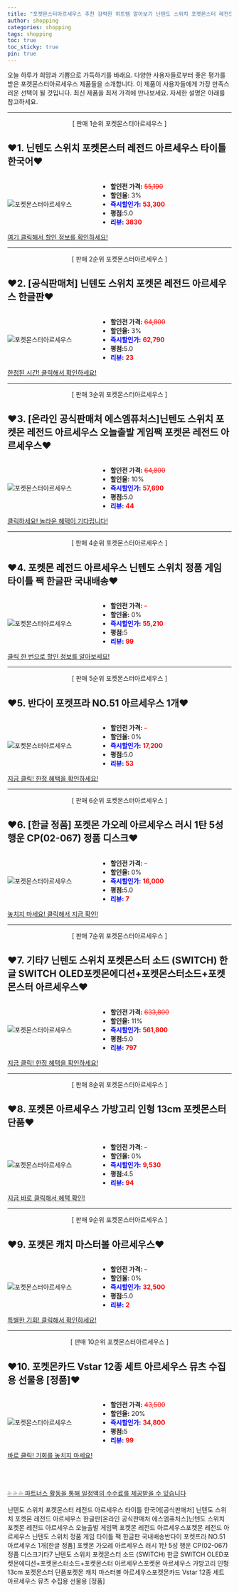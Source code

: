 ```yaml
---
title: "포켓몬스터아르세우스 추천 강력한 히트템 알아보기 닌텐도 스위치 포켓몬스터 레전드 아르세우스"
author: shopping
categories: shopping
tags: shopping
toc: true
toc_sticky: true
pin: true
---
```

오늘 하루가 희망과 기쁨으로 가득하기를 바래요. 다양한 사용자들로부터 좋은 평가를 받은 포켓몬스터아르세우스 제품들을 소개합니다. 이 제품이 사용자들에게 가장 만족스러운 선택이 될 것입니다. 최신 제품을 최저 가격에 만나보세요. 자세한 설명은 아래를 참고하세요.

---
<p class="toplist" style="margin: 0 auto; display: block; width: fit-content;">[ 판매 1순위 포켓몬스터아르세우스 ]</p>

<h2><strong>❤️1. 닌텐도 스위치 포켓몬스터 레전드 아르세우스 타이틀 한국어❤️</strong></h2>

<div style="display: flex; align-items: center;">
    <div style="flex: 0.4;">
        <img src="https://thumbnail10.coupangcdn.com/thumbnails/remote/230x230ex/image/retail/images/2021/12/10/15/2/cd6064e2-71f4-4b63-96d7-22f46a79959d.jpg" alt="포켓몬스터아르세우스" style="max-width: 100%;">
    </div>
    <div style="flex: 0.6; margin-left: 10px;">
        <ul>
            <li><strong>할인전 가격:</strong> <del style="color: red;">55,190</del></li>
            <li><strong>할인율:</strong> 3%</li>
            <li><span style='color:blue'><strong>즉시할인가:</strong></span> <span style='color:red'><strong>53,300</strong></span></li>
            <li><strong>평점:</strong>5.0</li>
            <li><span style='color:blue'><strong>리뷰:</strong></span> <span style='color:red'><strong>3830</strong></span></li>
        </ul>
    </div>
</div>
<div class="center">
    <a href="https://William4Davisa.github.io?lptag=AF9450613&subid=githubio&pageKey=6228677566&traceid=V0-153&itemId=12505522737&vendorItemId=79774101703" class="myButton">
        여기 클릭해서 할인 정보를 확인하세요!
    </a>
</div>


---
<p class="toplist" style="margin: 0 auto; display: block; width: fit-content;">[ 판매 2순위 포켓몬스터아르세우스 ]</p>

<h2><strong>❤️2. [공식판매처] 닌텐도 스위치 포켓몬 레전드 아르세우스 한글판❤️</strong></h2>

<div style="display: flex; align-items: center;">
    <div style="flex: 0.4;">
        <img src="https://thumbnail8.coupangcdn.com/thumbnails/remote/230x230ex/image/vendor_inventory/5eac/ce83cd4b96ec14b7cadee2f31c6c97da0392d18e9d42dc3da1ae08ae6abf.jpg" alt="포켓몬스터아르세우스" style="max-width: 100%;">
    </div>
    <div style="flex: 0.6; margin-left: 10px;">
        <ul>
            <li><strong>할인전 가격:</strong> <del style="color: red;">64,800</del></li>
            <li><strong>할인율:</strong> 3%</li>
            <li><span style='color:blue'><strong>즉시할인가:</strong></span> <span style='color:red'><strong>62,790</strong></span></li>
            <li><strong>평점:</strong>5.0</li>
            <li><span style='color:blue'><strong>리뷰:</strong></span> <span style='color:red'><strong>23</strong></span></li>
        </ul>
    </div>
</div>
<div class="center">
    <a href="https://William4Davisa.github.io?lptag=AF9450613&subid=githubio&pageKey=7897277080&traceid=V0-153&itemId=21634565698&vendorItemId=88685484469" class="myButton">
        한정된 시간! 클릭해서 확인하세요!
    </a>
</div>


---
<p class="toplist" style="margin: 0 auto; display: block; width: fit-content;">[ 판매 3순위 포켓몬스터아르세우스 ]</p>

<h2><strong>❤️3. [온라인 공식판매처 에스엠퓨처스]닌텐도 스위치 포켓몬 레전드 아르세우스 오늘출발 게임팩 포켓몬 레전드 아르세우스❤️</strong></h2>

<div style="display: flex; align-items: center;">
    <div style="flex: 0.4;">
        <img src="https://thumbnail8.coupangcdn.com/thumbnails/remote/230x230ex/image/vendor_inventory/885e/8ae5b527cda12adbef2ff05b791d5e87c006c774b561c086875ec106f69f.jpg" alt="포켓몬스터아르세우스" style="max-width: 100%;">
    </div>
    <div style="flex: 0.6; margin-left: 10px;">
        <ul>
            <li><strong>할인전 가격:</strong> <del style="color: red;">64,800</del></li>
            <li><strong>할인율:</strong> 10%</li>
            <li><span style='color:blue'><strong>즉시할인가:</strong></span> <span style='color:red'><strong>57,690</strong></span></li>
            <li><strong>평점:</strong>5.0</li>
            <li><span style='color:blue'><strong>리뷰:</strong></span> <span style='color:red'><strong>44</strong></span></li>
        </ul>
    </div>
</div>
<div class="center">
    <a href="https://William4Davisa.github.io?lptag=AF9450613&subid=githubio&pageKey=7646460929&traceid=V0-153&itemId=20332874628&vendorItemId=79761461364" class="myButton">
        클릭하세요! 놀라운 혜택이 기다립니다!
    </a>
</div>


---
<p class="toplist" style="margin: 0 auto; display: block; width: fit-content;">[ 판매 4순위 포켓몬스터아르세우스 ]</p>

<h2><strong>❤️4. 포켓몬 레전드 아르세우스 닌텐도 스위치 정품 게임 타이틀 팩 한글판 국내배송❤️</strong></h2>

<div style="display: flex; align-items: center;">
    <div style="flex: 0.4;">
        <img src="https://thumbnail9.coupangcdn.com/thumbnails/remote/230x230ex/image/vendor_inventory/03d9/31a003d73935cbacce28f10870c99f2bf11f75c7c1bf3107d330b19bf0ba.jpeg" alt="포켓몬스터아르세우스" style="max-width: 100%;">
    </div>
    <div style="flex: 0.6; margin-left: 10px;">
        <ul>
            <li><strong>할인전 가격:</strong> <del style="color: red;">-</del></li>
            <li><strong>할인율:</strong> 0%</li>
            <li><span style='color:blue'><strong>즉시할인가:</strong></span> <span style='color:red'><strong>55,210</strong></span></li>
            <li><strong>평점:</strong>5</li>
            <li><span style='color:blue'><strong>리뷰:</strong></span> <span style='color:red'><strong>99</strong></span></li>
        </ul>
    </div>
</div>
<div class="center">
    <a href="https://William4Davisa.github.io?lptag=AF9450613&subid=githubio&pageKey=8008846620&traceid=V0-153&itemId=22334920874&vendorItemId=89380192231" class="myButton">
        클릭 한 번으로 할인 정보를 알아보세요!
    </a>
</div>


---
<p class="toplist" style="margin: 0 auto; display: block; width: fit-content;">[ 판매 5순위 포켓몬스터아르세우스 ]</p>

<h2><strong>❤️5. 반다이 포켓프라 NO.51 아르세우스 1개❤️</strong></h2>

<div style="display: flex; align-items: center;">
    <div style="flex: 0.4;">
        <img src="https://thumbnail6.coupangcdn.com/thumbnails/remote/230x230ex/image/vendor_inventory/0b0b/48152ac7771d3fecdfefbe8e50d9f9867ae47ecd34a4ad415fbdd5fe70d0.png" alt="포켓몬스터아르세우스" style="max-width: 100%;">
    </div>
    <div style="flex: 0.6; margin-left: 10px;">
        <ul>
            <li><strong>할인전 가격:</strong> <del style="color: red;">-</del></li>
            <li><strong>할인율:</strong> 0%</li>
            <li><span style='color:blue'><strong>즉시할인가:</strong></span> <span style='color:red'><strong>17,200</strong></span></li>
            <li><strong>평점:</strong>5.0</li>
            <li><span style='color:blue'><strong>리뷰:</strong></span> <span style='color:red'><strong>53</strong></span></li>
        </ul>
    </div>
</div>
<div class="center">
    <a href="https://William4Davisa.github.io?lptag=AF9450613&subid=githubio&pageKey=6645770593&traceid=V0-153&itemId=15208995397&vendorItemId=90742636388" class="myButton">
        지금 클릭! 한정 혜택을 확인하세요!
    </a>
</div>


---
<p class="toplist" style="margin: 0 auto; display: block; width: fit-content;">[ 판매 6순위 포켓몬스터아르세우스 ]</p>

<h2><strong>❤️6. [한글 정품] 포켓몬 가오레 아르세우스 러시 1탄 5성 행운 CP(02-067) 정품 디스크❤️</strong></h2>

<div style="display: flex; align-items: center;">
    <div style="flex: 0.4;">
        <img src="https://thumbnail10.coupangcdn.com/thumbnails/remote/230x230ex/image/vendor_inventory/f508/2c941b87ef3c98b187ec0251a79591ad4c75bb67baac6a1f330691518cb9.jpg" alt="포켓몬스터아르세우스" style="max-width: 100%;">
    </div>
    <div style="flex: 0.6; margin-left: 10px;">
        <ul>
            <li><strong>할인전 가격:</strong> <del style="color: red;">-</del></li>
            <li><strong>할인율:</strong> 0%</li>
            <li><span style='color:blue'><strong>즉시할인가:</strong></span> <span style='color:red'><strong>16,000</strong></span></li>
            <li><strong>평점:</strong>5.0</li>
            <li><span style='color:blue'><strong>리뷰:</strong></span> <span style='color:red'><strong>7</strong></span></li>
        </ul>
    </div>
</div>
<div class="center">
    <a href="https://William4Davisa.github.io?lptag=AF9450613&subid=githubio&pageKey=7665903339&traceid=V0-153&itemId=20435963284&vendorItemId=87516831031" class="myButton">
        놓치지 마세요! 클릭해서 지금 확인!
    </a>
</div>


---
<p class="toplist" style="margin: 0 auto; display: block; width: fit-content;">[ 판매 7순위 포켓몬스터아르세우스 ]</p>

<h2><strong>❤️7. 기타7 닌텐도 스위치 포켓몬스터 소드 (SWITCH) 한글 SWITCH OLED포켓몬에디션+포켓몬스터소드+포켓몬스터 아르세우스❤️</strong></h2>

<div style="display: flex; align-items: center;">
    <div style="flex: 0.4;">
        <img src="https://thumbnail7.coupangcdn.com/thumbnails/remote/230x230ex/image/vendor_inventory/f9c4/d63fec1dec1a8aae364b8703ed4e0f0910459565a2b7b66bb2cf992aa57c.png" alt="포켓몬스터아르세우스" style="max-width: 100%;">
    </div>
    <div style="flex: 0.6; margin-left: 10px;">
        <ul>
            <li><strong>할인전 가격:</strong> <del style="color: red;">633,800</del></li>
            <li><strong>할인율:</strong> 11%</li>
            <li><span style='color:blue'><strong>즉시할인가:</strong></span> <span style='color:red'><strong>561,800</strong></span></li>
            <li><strong>평점:</strong>5.0</li>
            <li><span style='color:blue'><strong>리뷰:</strong></span> <span style='color:red'><strong>797</strong></span></li>
        </ul>
    </div>
</div>
<div class="center">
    <a href="https://William4Davisa.github.io?lptag=AF9450613&subid=githubio&pageKey=7521342890&traceid=V0-153&itemId=20831173740&vendorItemId=87899301145" class="myButton">
        지금 클릭! 한정 혜택을 확인하세요!
    </a>
</div>


---
<p class="toplist" style="margin: 0 auto; display: block; width: fit-content;">[ 판매 8순위 포켓몬스터아르세우스 ]</p>

<h2><strong>❤️8. 포켓몬 아르세우스 가방고리 인형 13cm 포켓몬스터 단품❤️</strong></h2>

<div style="display: flex; align-items: center;">
    <div style="flex: 0.4;">
        <img src="https://thumbnail10.coupangcdn.com/thumbnails/remote/230x230ex/image/vendor_inventory/e81f/7f4e519f7479c0786e1f24fb9083f76baaae1c94fa549c36bfe8d65e16d0.jpg" alt="포켓몬스터아르세우스" style="max-width: 100%;">
    </div>
    <div style="flex: 0.6; margin-left: 10px;">
        <ul>
            <li><strong>할인전 가격:</strong> <del style="color: red;">-</del></li>
            <li><strong>할인율:</strong> 0%</li>
            <li><span style='color:blue'><strong>즉시할인가:</strong></span> <span style='color:red'><strong>9,530</strong></span></li>
            <li><strong>평점:</strong>4.5</li>
            <li><span style='color:blue'><strong>리뷰:</strong></span> <span style='color:red'><strong>94</strong></span></li>
        </ul>
    </div>
</div>
<div class="center">
    <a href="https://William4Davisa.github.io?lptag=AF9450613&subid=githubio&pageKey=7133494763&traceid=V0-153&itemId=17893112728&vendorItemId=80166552402" class="myButton">
        지금 바로 클릭해서 혜택 확인!
    </a>
</div>


---
<p class="toplist" style="margin: 0 auto; display: block; width: fit-content;">[ 판매 9순위 포켓몬스터아르세우스 ]</p>

<h2><strong>❤️9. 포켓몬 캐치 마스터볼 아르세우스❤️</strong></h2>

<div style="display: flex; align-items: center;">
    <div style="flex: 0.4;">
        <img src="https://thumbnail10.coupangcdn.com/thumbnails/remote/230x230ex/image/vendor_inventory/9444/4e62f7ed46e1ead6103db038c2b8c691540b5720012ced744622fbc88574.jpg" alt="포켓몬스터아르세우스" style="max-width: 100%;">
    </div>
    <div style="flex: 0.6; margin-left: 10px;">
        <ul>
            <li><strong>할인전 가격:</strong> <del style="color: red;">-</del></li>
            <li><strong>할인율:</strong> 0%</li>
            <li><span style='color:blue'><strong>즉시할인가:</strong></span> <span style='color:red'><strong>32,500</strong></span></li>
            <li><strong>평점:</strong>5.0</li>
            <li><span style='color:blue'><strong>리뷰:</strong></span> <span style='color:red'><strong>2</strong></span></li>
        </ul>
    </div>
</div>
<div class="center">
    <a href="https://William4Davisa.github.io?lptag=AF9450613&subid=githubio&pageKey=7261638596&traceid=V0-153&itemId=18497607057&vendorItemId=89480747896" class="myButton">
        특별한 기회! 클릭해서 확인하세요!
    </a>
</div>


---
<p class="toplist" style="margin: 0 auto; display: block; width: fit-content;">[ 판매 10순위 포켓몬스터아르세우스 ]</p>

<h2><strong>❤️10. 포켓몬카드 Vstar 12종 세트 아르세우스 뮤츠 수집용 선물용 [정품]❤️</strong></h2>

<div style="display: flex; align-items: center;">
    <div style="flex: 0.4;">
        <img src="https://thumbnail7.coupangcdn.com/thumbnails/remote/230x230ex/image/vendor_inventory/dca4/a372a0ab5a0989fb04b08c4ba4c5483dcc542a18f76a3a070188ec910a74.png" alt="포켓몬스터아르세우스" style="max-width: 100%;">
    </div>
    <div style="flex: 0.6; margin-left: 10px;">
        <ul>
            <li><strong>할인전 가격:</strong> <del style="color: red;">43,500</del></li>
            <li><strong>할인율:</strong> 20%</li>
            <li><span style='color:blue'><strong>즉시할인가:</strong></span> <span style='color:red'><strong>34,800</strong></span></li>
            <li><strong>평점:</strong>5</li>
            <li><span style='color:blue'><strong>리뷰:</strong></span> <span style='color:red'><strong>99</strong></span></li>
        </ul>
    </div>
</div>
<div class="center">
    <a href="https://William4Davisa.github.io?lptag=AF9450613&subid=githubio&pageKey=8230756273&traceid=V0-153&itemId=23688187414&vendorItemId=90713346624" class="myButton">
        바로 클릭! 기회를 놓치지 마세요!
    </a>
</div>

<br><br><br>[💦 💦 💦 파트너스 활동을 통해 일정액의 수수료를 제공받을 수 있습니다](https://link.coupang.com/a/bcpT2c)<br><br>닌텐도 스위치 포켓몬스터 레전드 아르세우스 타이틀 한국어[공식판매처] 닌텐도 스위치 포켓몬 레전드 아르세우스 한글판[온라인 공식판매처 에스엠퓨처스]닌텐도 스위치 포켓몬 레전드 아르세우스 오늘출발 게임팩 포켓몬 레전드 아르세우스포켓몬 레전드 아르세우스 닌텐도 스위치 정품 게임 타이틀 팩 한글판 국내배송반다이 포켓프라 NO.51 아르세우스 1개[한글 정품] 포켓몬 가오레 아르세우스 러시 1탄 5성 행운 CP(02-067) 정품 디스크기타7 닌텐도 스위치 포켓몬스터 소드 (SWITCH) 한글 SWITCH OLED포켓몬에디션+포켓몬스터소드+포켓몬스터 아르세우스포켓몬 아르세우스 가방고리 인형 13cm 포켓몬스터 단품포켓몬 캐치 마스터볼 아르세우스포켓몬카드 Vstar 12종 세트 아르세우스 뮤츠 수집용 선물용 [정품]